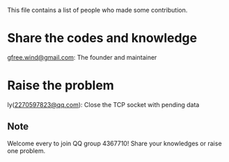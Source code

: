 This file contains a list of people who made some contribution.


# Share the codes and knowledge


gfree.wind@gmail.com: The founder and maintainer


# Raise the problem

ly(2270597823@qq.com): Close the TCP socket with pending data



## Note


Welcome every to join QQ group 4367710!
Share your knowledges or raise one problem.





